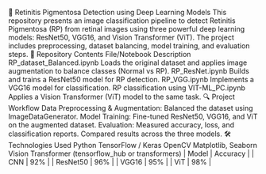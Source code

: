 🧠 Retinitis Pigmentosa Detection using Deep Learning Models
This repository presents an image classification pipeline to detect Retinitis Pigmentosa (RP) from retinal images using three powerful deep learning models:
ResNet50, VGG16, and Vision Transformer (ViT). The project includes preprocessing, dataset balancing, model training, and evaluation steps.
📁 Repository Contents
File/Notebook	Description
RP_dataset_Balanced.ipynb	Loads the original dataset and applies image augmentation to balance classes (Normal vs RP).
RP_ResNet.ipynb	Builds and trains a ResNet50 model for RP detection.
RP_VGG.ipynb	Implements a VGG16 model for classification.
RP classification using VIT-ML_PC.ipynb	Applies a Vision Transformer (ViT) model to the same task.
🔍 Project Workflow
Data Preprocessing & Augmentation: Balanced the dataset using ImageDataGenerator.
Model Training: Fine-tuned ResNet50, VGG16, and ViT on the augmented dataset.
Evaluation: Measured accuracy, loss, and classification reports.
Compared results across the three models.
🛠️ Technologies Used
Python
TensorFlow / Keras
OpenCV
Matplotlib, Seaborn
Vision Transformer (tensorflow_hub or transformers)
| Model    | Accuracy | 
| CNN      | 92%      | 
| ResNet50 | 96%      | 
| VGG16    | 95%      | 
| ViT      | 98%      | 
